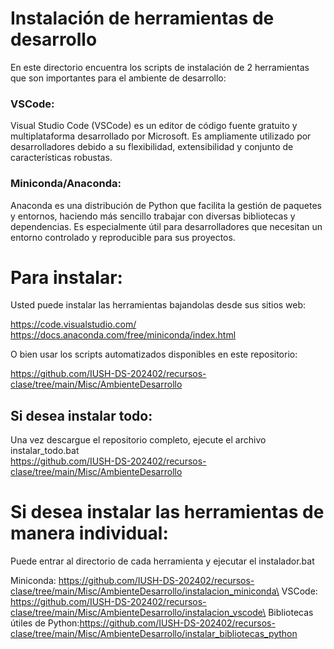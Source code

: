 # Instalación de herramientas de desarrollo

En este directorio encuentra los scripts de instalación de 2 herramientas que son importantes para el ambiente de desarrollo:

### VSCode: 
Visual Studio Code (VSCode) es un editor de código fuente gratuito y multiplataforma desarrollado por Microsoft. Es ampliamente utilizado por desarrolladores debido a su flexibilidad, extensibilidad y conjunto de características robustas. 

### Miniconda/Anaconda: 
Anaconda es una distribución de Python que facilita la gestión de paquetes y entornos, haciendo más sencillo trabajar con diversas bibliotecas y dependencias. Es especialmente útil para desarrolladores que necesitan un entorno controlado y reproducible para sus proyectos.



# Para instalar:
Usted puede instalar las herramientas bajandolas desde sus sitios web:

https://code.visualstudio.com/ \
https://docs.anaconda.com/free/miniconda/index.html

O bien usar los scripts automatizados disponibles en este repositorio:

https://github.com/IUSH-DS-202402/recursos-clase/tree/main/Misc/AmbienteDesarrollo

## Si desea instalar todo:

Una vez descargue el repositorio completo, ejecute el archivo instalar_todo.bat\
https://github.com/IUSH-DS-202402/recursos-clase/tree/main/Misc/AmbienteDesarrollo

# Si desea instalar las herramientas de manera individual:

Puede entrar al directorio de cada herramienta y ejecutar el instalador.bat

Miniconda:
https://github.com/IUSH-DS-202402/recursos-clase/tree/main/Misc/AmbienteDesarrollo/instalacion_miniconda\
VSCode: https://github.com/IUSH-DS-202402/recursos-clase/tree/main/Misc/AmbienteDesarrollo/instalacion_vscode\
Bibliotecas útiles de Python:https://github.com/IUSH-DS-202402/recursos-clase/tree/main/Misc/AmbienteDesarrollo/instalar_bibliotecas_python